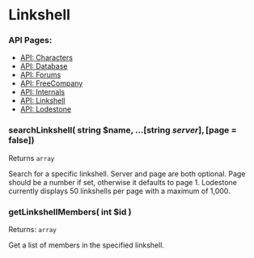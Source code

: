 # Linkshell

### API Pages:
- [API: Characters](/docs/ApiCharacters.md)
- [API: Database](/docs/ApiDatabase.md)
- [API: Forums](/docs/ApiForums.md)
- [API: FreeCompany](/docs/ApiFreeCompany.md)
- [API: Internals](/docs/ApiInternals.md)
- [API: Linkshell](/docs/ApiLinkshell.md)
- [API: Lodestone](/docs/ApiLodestone.md)

### searchLinkshell( string $name, ...[string $server], [$page = false])
Returns `array`

Search for a specific linkshell. Server and page are both optional. Page should be a number if set, otherwise it defaults to page 1. Lodestone currently displays 50 linkshells per page with a maximum of 1,000.


### getLinkshellMembers( int $id )
Returns: `array`

Get a list of members in the specified linkshell.
